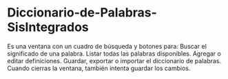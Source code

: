 # Diccionario-de-Palabras-SisIntegrados
Es una ventana con un cuadro de búsqueda y botones para:  Buscar el significado de una palabra.  Listar todas las palabras disponibles.  Agregar o editar definiciones.  Guardar, exportar o importar el diccionario de palabras.  Cuando cierras la ventana, también intenta guardar los cambios.
